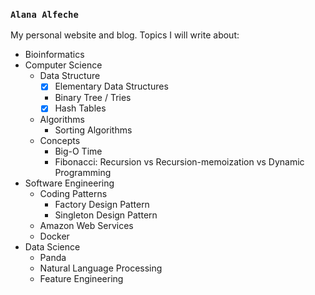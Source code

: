 ### `Alana Alfeche`

My personal website and blog. Topics I will write about:
- Bioinformatics
- Computer Science
    - Data Structure
        - [x] Elementary Data Structures
        - Binary Tree / Tries
        - [x] Hash Tables
    - Algorithms
        - Sorting Algorithms
    - Concepts
        - Big-O Time
        - Fibonacci: Recursion vs Recursion-memoization vs Dynamic Programming
- Software Engineering
    - Coding Patterns
        - Factory Design Pattern
        - Singleton Design Pattern
    - Amazon Web Services
    - Docker
- Data Science
    - Panda
    - Natural Language Processing
    - Feature Engineering
